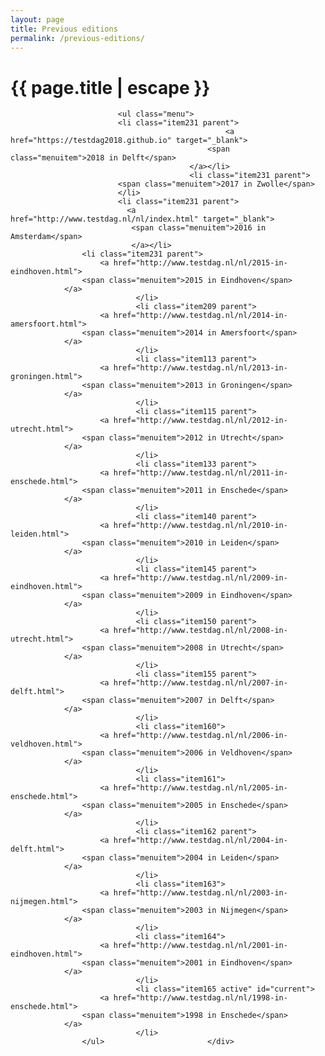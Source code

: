 ```yaml
---
layout: page
title: Previous editions
permalink: /previous-editions/
---
```


<h1 class="page-title">{{ page.title | escape }}</h1>

<div class="section">
  <div class="module-title">
	                		
	                		<ul class="menu">
	                		<li class="item231 parent">
                                                    <a href="https://testdag2018.github.io" target="_blank">
                                                <span class="menuitem">2018 in Delft</span>
                                            </a></li>
                                            <li class="item231 parent">                            
                            <span class="menuitem">2017 in Zwolle</span>
                            </li>    
	                		<li class="item231 parent">
                              <a href="http://www.testdag.nl/nl/index.html" target="_blank">
                               <span class="menuitem">2016 in Amsterdam</span>
                               </a></li>
                    <li class="item231 parent">
                        <a href="http://www.testdag.nl/nl/2015-in-eindhoven.html">
                    <span class="menuitem">2015 in Eindhoven</span>
                </a>
                                </li>
                                <li class="item209 parent">
                        <a href="http://www.testdag.nl/nl/2014-in-amersfoort.html">
                    <span class="menuitem">2014 in Amersfoort</span>
                </a>
                                </li>
                                <li class="item113 parent">
                        <a href="http://www.testdag.nl/nl/2013-in-groningen.html">
                    <span class="menuitem">2013 in Groningen</span>
                </a>
                                </li>
                                <li class="item115 parent">
                        <a href="http://www.testdag.nl/nl/2012-in-utrecht.html">
                    <span class="menuitem">2012 in Utrecht</span>
                </a>
                                </li>
                                <li class="item133 parent">
                        <a href="http://www.testdag.nl/nl/2011-in-enschede.html">
                    <span class="menuitem">2011 in Enschede</span>
                </a>
                                </li>
                                <li class="item140 parent">
                        <a href="http://www.testdag.nl/nl/2010-in-leiden.html">
                    <span class="menuitem">2010 in Leiden</span>
                </a>
                                </li>
                                <li class="item145 parent">
                        <a href="http://www.testdag.nl/nl/2009-in-eindhoven.html">
                    <span class="menuitem">2009 in Eindhoven</span>
                </a>
                                </li>
                                <li class="item150 parent">
                        <a href="http://www.testdag.nl/nl/2008-in-utrecht.html">
                    <span class="menuitem">2008 in Utrecht</span>
                </a>
                                </li>
                                <li class="item155 parent">
                        <a href="http://www.testdag.nl/nl/2007-in-delft.html">
                    <span class="menuitem">2007 in Delft</span>
                </a>
                                </li>
                                <li class="item160">
                        <a href="http://www.testdag.nl/nl/2006-in-veldhoven.html">
                    <span class="menuitem">2006 in Veldhoven</span>
                </a>
                                </li>
                                <li class="item161">
                        <a href="http://www.testdag.nl/nl/2005-in-enschede.html">
                    <span class="menuitem">2005 in Enschede</span>
                </a>
                                </li>
                                <li class="item162 parent">
                        <a href="http://www.testdag.nl/nl/2004-in-delft.html">
                    <span class="menuitem">2004 in Leiden</span>
                </a>
                                </li>
                                <li class="item163">
                        <a href="http://www.testdag.nl/nl/2003-in-nijmegen.html">
                    <span class="menuitem">2003 in Nijmegen</span>
                </a>
                                </li>
                                <li class="item164">
                        <a href="http://www.testdag.nl/nl/2001-in-eindhoven.html">
                    <span class="menuitem">2001 in Eindhoven</span>
                </a>
                                </li>
                                <li class="item165 active" id="current">
                        <a href="http://www.testdag.nl/nl/1998-in-enschede.html">
                    <span class="menuitem">1998 in Enschede</span>
                </a>
                                </li>
                    </ul>	                	</div>
                	
</div>
